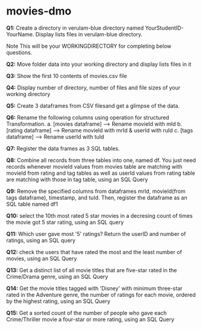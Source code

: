 # movies-dmo

**Q1:** Create a directory in verulam-blue directory named YourStudentID-YourName. Display lists files in verulam-blue directory.

Note This will be your WORKINGDIRECTORY for completing below questions.

**Q2:** Move folder data into your working directory and display lists files in it

**Q3:** Show the first 10 contents of movies.csv file

**Q4:** Display number of directory, number of files and file sizes of your working directory

**Q5:** Create 3 dataframes from CSV filesand get a glimpse of the data.

**Q6:** Rename the following columns using operation for structured Transformation.
a. [movies dataframe] --> Rename movieId with mId
b. [rating dataframe] --> Rename movieId with mrId & userId with ruId
c. [tags dataframe] --> Rename userId with tuId

**Q7:** Register the data frames as 3 SQL tables.

**Q8:** Combine all records from three tables into one, named df. You just need records whenever movieId values from movies table are matching with movieId from rating and tag tables as well as userId values from rating table are matching with those in tag table, using an SQL Query

**Q9:** Remove the specified columns from dataframes mrId, movieId(from tags dataframe), timestamp, and tuId. Then, register the dataframe as an SQL table named df1

**Q10:** select the 10th most rated 5 star movies in a decresing count of times the movie got 5 star rating, using an SQL query

**Q11:** Which user gave most '5' ratings? Return the userID and number of ratings, using an SQL query

**Q12:** check the users that have rated the most and the least number of movies, using an SQL Query

**Q13:** Get a distinct list of all movie titles that are five-star rated in the Crime/Drama genre, using an SQL Query

**Q14:** Get the movie titles tagged with 'Disney' with minimum three-star rated in the Adventure genre, the number of ratings for each movie, ordered by the highest rating, using an SQL Query

**Q15:** Get a sorted count of the number of people who gave each Crime/Thriller movie a four-star or more rating, using an SQL Query
